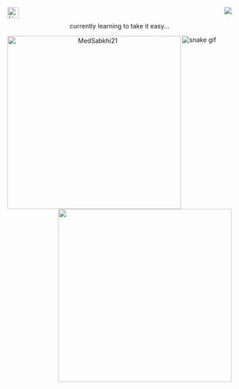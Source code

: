 <div align=center>
<img align="right" src="https://komarev.com/ghpvc/?username=zi3dAouidene&label=Profile%20views&color=0e75b6&style=flat">
  
  [<img align="left" src="https://img.shields.io/badge/LinkedIn-0077B5?style=for-the-badge&logo=linkedin&logoColor=white" alt="LinkedIn" title="LinkedIn" height="25" />](https://www.linkedin.com/in/ziedaouidene/)
</div>
  <br><br>
  
<div align="center">currently learning to take it easy...</div>

 <p align=center>
  <div align=center>
    <a href="https://github.com/denvercoder1/github-readme-streak-stats" title="Go to Source">
      <img align="left" width=390 src="https://github-readme-streak-stats.herokuapp.com/?user=zi3dAouidene&theme=react&border=61dafb&hide_border=true" alt="MedSabkhi21" />
    </a>
    <a href="https://github.com/anuraghazra/github-readme-stats" title="Go to Source">
      <img align="right" width=390 src="https://github-readme-stats.vercel.app/api?username=zi3dAouidene&show_icons=true&theme=react&border_color=61dafb&hide_border=true" />
    </a>
  </div>    
</p>

 ![snake gif](https://github.com/zi3dAouidene/Actions/blob/output/github-contribution-grid-snake.svg)

<!--
### Hi there 👋
#### [Check my work](https://zi3daouidene.github.io/ng-flowers)
**zi3dAouidene/zi3dAouidene** is a ✨ _special_ ✨ repository because its `README.md` (this file) appears on your GitHub profile.

Here are some ideas to get you started:
 
- 🔭 I’m currently working on angular, ...
- 🌱 I’m currently learning React ...
- 👯 I’m looking to collaborate on ...
- 🤔 I’m looking for help with ...
- 💬 Ask me about ...
- 📫 How to reach me: ...
- 😄 Pronouns: ...
- ⚡ Fun fact: ...
-->
